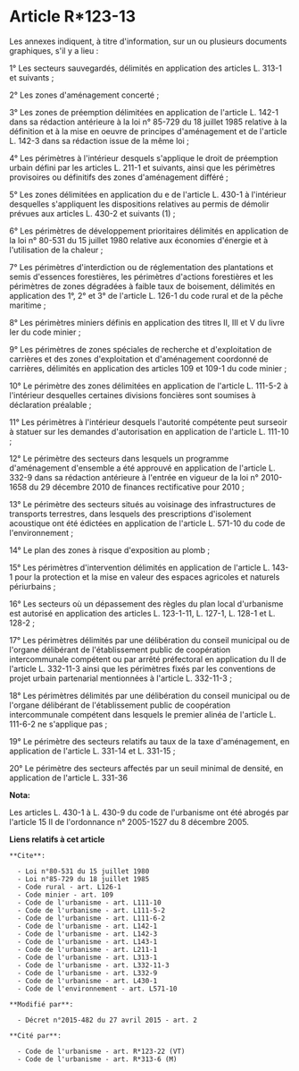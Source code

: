 # Article R*123-13

Les annexes indiquent, à titre d'information, sur un ou plusieurs documents graphiques, s'il y a lieu : 

1° Les secteurs sauvegardés, délimités en application des articles L. 313-1 et suivants ; 

2° Les zones d'aménagement concerté ; 

3° Les zones de préemption délimitées en application de l'article L. 142-1 dans sa rédaction antérieure à la loi n° 85-729 du
18 juillet 1985 relative à la définition et à la mise en oeuvre de principes d'aménagement et de l'article L. 142-3 dans sa
rédaction issue de la même loi ; 

4° Les périmètres à l'intérieur desquels s'applique le droit de préemption urbain défini par les articles L. 211-1 et
suivants, ainsi que les périmètres provisoires ou définitifs des zones d'aménagement différé ; 

5° Les zones délimitées en application du e de l'article L. 430-1 à l'intérieur desquelles s'appliquent les dispositions
relatives au permis de démolir prévues aux articles L. 430-2 et suivants (1) ; 

6° Les périmètres de développement prioritaires délimités en application de la loi n° 80-531 du 15 juillet 1980 relative aux
économies d'énergie et à l'utilisation de la chaleur ; 

7° Les périmètres d'interdiction ou de réglementation des plantations et semis d'essences forestières, les périmètres
d'actions forestières et les périmètres de zones dégradées à faible taux de boisement, délimités en application des 1°, 2° et
3° de l'article L. 126-1 du code rural et de la pêche maritime ; 

8° Les périmètres miniers définis en application des titres II, III et V du livre Ier du code minier ; 

9° Les périmètres de zones spéciales de recherche et d'exploitation de carrières et des zones d'exploitation et d'aménagement
coordonné de carrières, délimités en application des articles 109 et 109-1 du code minier ; 

10° Le périmètre des zones délimitées en application de l'article L. 111-5-2 à l'intérieur desquelles certaines divisions
foncières sont soumises à déclaration préalable ; 

11° Les périmètres à l'intérieur desquels l'autorité compétente peut surseoir à statuer sur les demandes d'autorisation en
application de l'article L. 111-10 ; 

12° Le périmètre des secteurs dans lesquels un programme d'aménagement d'ensemble a été approuvé en application de l'article
L. 332-9 dans sa rédaction antérieure à l'entrée en vigueur de la loi n° 2010-1658 du 29 décembre 2010 de finances
rectificative pour 2010 ; 

13° Le périmètre des secteurs situés au voisinage des infrastructures de transports terrestres, dans lesquels des
prescriptions d'isolement acoustique ont été édictées en application de l'article L. 571-10 du code de l'environnement ; 

14° Le plan des zones à risque d'exposition au plomb ; 

15° Les périmètres d'intervention délimités en application de l'article L. 143-1 pour la protection et la mise en valeur des
espaces agricoles et naturels périurbains ; 

16° Les secteurs où un dépassement des règles du plan local d'urbanisme est autorisé en application des articles L. 123-1-11,
L. 127-1, L. 128-1 et L. 128-2 ; 

17° Les périmètres délimités par une délibération du conseil municipal ou de l'organe délibérant de l'établissement public de
coopération intercommunale compétent ou par arrêté préfectoral en application du II de l'article L. 332-11-3 ainsi que les
périmètres fixés par les conventions de projet urbain partenarial mentionnées à l'article L. 332-11-3 ; 

18° Les périmètres délimités par une délibération du conseil municipal ou de l'organe délibérant de l'établissement public de
coopération intercommunale compétent dans lesquels le premier alinéa de l'article L. 111-6-2 ne s'applique pas ; 

19° Le périmètre des secteurs relatifs au taux de la taxe d'aménagement, en application de l'article L. 331-14 et L.
331-15 ; 

20° Le périmètre des secteurs affectés par un seuil minimal de densité, en application de l'article L. 331-36

**Nota:**

Les articles L. 430-1 à L. 430-9 du code de l'urbanisme ont été abrogés par l'article 15 II de l'ordonnance n° 2005-1527 du 8
décembre 2005.

**Liens relatifs à cet article**

	**Cite**:

	  - Loi n°80-531 du 15 juillet 1980
	  - Loi n°85-729 du 18 juillet 1985
	  - Code rural - art. L126-1
	  - Code minier - art. 109
	  - Code de l'urbanisme - art. L111-10
	  - Code de l'urbanisme - art. L111-5-2
	  - Code de l'urbanisme - art. L111-6-2
	  - Code de l'urbanisme - art. L142-1
	  - Code de l'urbanisme - art. L142-3
	  - Code de l'urbanisme - art. L143-1
	  - Code de l'urbanisme - art. L211-1
	  - Code de l'urbanisme - art. L313-1
	  - Code de l'urbanisme - art. L332-11-3
	  - Code de l'urbanisme - art. L332-9
	  - Code de l'urbanisme - art. L430-1
	  - Code de l'environnement - art. L571-10

	**Modifié par**:

	  - Décret n°2015-482 du 27 avril 2015 - art. 2

	**Cité par**:

	  - Code de l'urbanisme - art. R*123-22 (VT)
	  - Code de l'urbanisme - art. R*313-6 (M)
